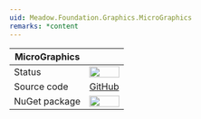 ```yaml
---
uid: Meadow.Foundation.Graphics.MicroGraphics
remarks: *content
---
```


| MicroGraphics   |             |
|-----------------|-------------|
| Status          | <img src="https://img.shields.io/badge/Working-brightgreen" style="width: auto; height: -webkit-fill-available;" /> |
| Source code     | [GitHub](https://github.com/WildernessLabs/Meadow.Foundation/tree/main/Source/Meadow.Foundation.Libraries_and_Frameworks/Graphics/MicroGraphics/Driver/Graphics.MicroGraphics) |
| NuGet package   | <a href="https://www.nuget.org/packages/Meadow.Foundation.Displays.MicroGraphics/" target="_blank"><img src="https://img.shields.io/nuget/v/Meadow.Foundation.Displays.MicroGraphics.svg?label=Meadow.Foundation.Graphics.MicroGraphics" style="width: auto; height: -webkit-fill-available;" /></a> |